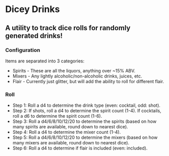 # Dicey Drinks

## A utility to track dice rolls for randomly generated drinks!

### Configuration

Items are separated into 3 categories:

- Spirits - These are all the liquors, anything over ~15% ABV.
- Mixers - Any lightly alcoholic/non-alcoholic drinks, juices, etc.
- Flair - Currently just glitter, but will add the ability to roll for different flair.

### Roll

- Step 1: Roll a d4 to determine the drink type (even: cocktail, odd: shot).
- Step 2: If shots, roll a d4 to determine the spirit count (1-4). If cocktails, roll a d6 to determine the spirit count (1-6).
- Step 3: Roll a d4/6/8/10/12/20 to determine the spirits (based on how many spirits are available, round down to nearest dice).
- Step 4: Roll a d4 to determine the mixer count (1-4).
- Step 5: Roll a d4/6/8/10/12/20 to determine the mixers (based on how many mixers are available, round down to nearest dice).
- Step 6: Roll a d4 to determine if flair is included (even: included).
